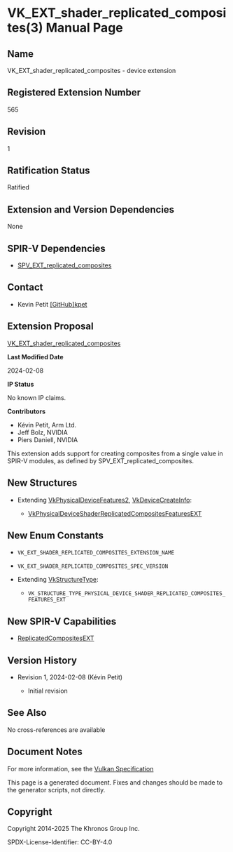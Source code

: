 # VK\_EXT\_shader\_replicated\_composites(3) Manual Page

## Name

VK\_EXT\_shader\_replicated\_composites - device extension



## [](#_registered_extension_number)Registered Extension Number

565

## [](#_revision)Revision

1

## [](#_ratification_status)Ratification Status

Ratified

## [](#_extension_and_version_dependencies)Extension and Version Dependencies

None

## [](#_spir_v_dependencies)SPIR-V Dependencies

- [SPV\_EXT\_replicated\_composites](https://github.khronos.org/SPIRV-Registry/extensions/EXT/SPV_EXT_replicated_composites.html)

## [](#_contact)Contact

- Kevin Petit [\[GitHub\]kpet](https://github.com/KhronosGroup/Vulkan-Docs/issues/new?body=%5BVK_EXT_shader_replicated_composites%5D%20%40kpet%0A%2AHere%20describe%20the%20issue%20or%20question%20you%20have%20about%20the%20VK_EXT_shader_replicated_composites%20extension%2A)

## [](#_extension_proposal)Extension Proposal

[VK\_EXT\_shader\_replicated\_composites](https://github.com/KhronosGroup/Vulkan-Docs/tree/main/proposals/VK_EXT_shader_replicated_composites.adoc)

**Last Modified Date**

2024-02-08

**IP Status**

No known IP claims.

**Contributors**

- Kévin Petit, Arm Ltd.
- Jeff Bolz, NVIDIA
- Piers Daniell, NVIDIA

This extension adds support for creating composites from a single value in SPIR-V modules, as defined by SPV\_EXT\_replicated\_composites.

## [](#_new_structures)New Structures

- Extending [VkPhysicalDeviceFeatures2](https://registry.khronos.org/vulkan/specs/latest/man/html/VkPhysicalDeviceFeatures2.html), [VkDeviceCreateInfo](https://registry.khronos.org/vulkan/specs/latest/man/html/VkDeviceCreateInfo.html):
  
  - [VkPhysicalDeviceShaderReplicatedCompositesFeaturesEXT](https://registry.khronos.org/vulkan/specs/latest/man/html/VkPhysicalDeviceShaderReplicatedCompositesFeaturesEXT.html)

## [](#_new_enum_constants)New Enum Constants

- `VK_EXT_SHADER_REPLICATED_COMPOSITES_EXTENSION_NAME`
- `VK_EXT_SHADER_REPLICATED_COMPOSITES_SPEC_VERSION`
- Extending [VkStructureType](https://registry.khronos.org/vulkan/specs/latest/man/html/VkStructureType.html):
  
  - `VK_STRUCTURE_TYPE_PHYSICAL_DEVICE_SHADER_REPLICATED_COMPOSITES_FEATURES_EXT`

## [](#_new_spir_v_capabilities)New SPIR-V Capabilities

- [ReplicatedCompositesEXT](https://registry.khronos.org/vulkan/specs/latest/html/vkspec.html#spirvenv-capabilities-table-ReplicatedCompositesEXT)

## [](#_version_history)Version History

- Revision 1, 2024-02-08 (Kévin Petit)
  
  - Initial revision

## [](#_see_also)See Also

No cross-references are available

## [](#_document_notes)Document Notes

For more information, see the [Vulkan Specification](https://registry.khronos.org/vulkan/specs/latest/html/vkspec.html#VK_EXT_shader_replicated_composites)

This page is a generated document. Fixes and changes should be made to the generator scripts, not directly.

## [](#_copyright)Copyright

Copyright 2014-2025 The Khronos Group Inc.

SPDX-License-Identifier: CC-BY-4.0